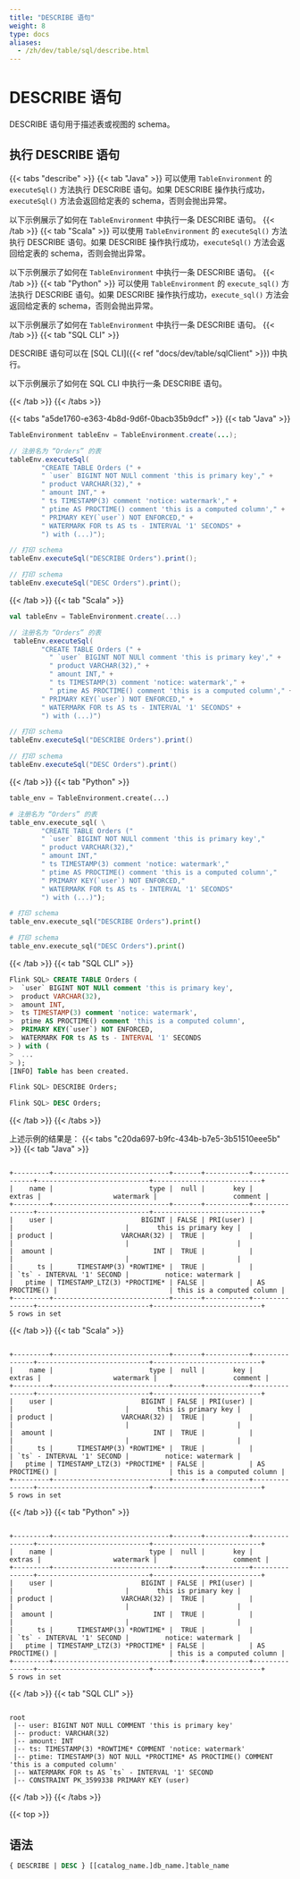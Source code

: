 ```yaml
---
title: "DESCRIBE 语句"
weight: 8
type: docs
aliases:
  - /zh/dev/table/sql/describe.html
---
```

<!--
Licensed to the Apache Software Foundation (ASF) under one
or more contributor license agreements.  See the NOTICE file
distributed with this work for additional information
regarding copyright ownership.  The ASF licenses this file
to you under the Apache License, Version 2.0 (the
"License"); you may not use this file except in compliance
with the License.  You may obtain a copy of the License at

  http://www.apache.org/licenses/LICENSE-2.0

Unless required by applicable law or agreed to in writing,
software distributed under the License is distributed on an
"AS IS" BASIS, WITHOUT WARRANTIES OR CONDITIONS OF ANY
KIND, either express or implied.  See the License for the
specific language governing permissions and limitations
under the License.
-->

<a name="describe-statements"></a>

# DESCRIBE 语句

DESCRIBE 语句用于描述表或视图的 schema。

<a name="run-a-describe-statement"></a>

## 执行 DESCRIBE 语句

{{< tabs "describe" >}}
{{< tab "Java" >}}
可以使用 `TableEnvironment` 的 `executeSql()` 方法执行 DESCRIBE 语句。如果 DESCRIBE 操作执行成功，`executeSql()` 方法会返回给定表的 schema，否则会抛出异常。

以下示例展示了如何在 `TableEnvironment` 中执行一条 DESCRIBE 语句。
{{< /tab >}}
{{< tab "Scala" >}}
可以使用 `TableEnvironment` 的 `executeSql()` 方法执行 DESCRIBE 语句。如果 DESCRIBE 操作执行成功，`executeSql()` 方法会返回给定表的 schema，否则会抛出异常。

以下示例展示了如何在 `TableEnvironment` 中执行一条 DESCRIBE 语句。
{{< /tab >}}
{{< tab "Python" >}}
可以使用 `TableEnvironment` 的 `execute_sql()` 方法执行 DESCRIBE 语句。如果 DESCRIBE 操作执行成功，`execute_sql()` 方法会返回给定表的 schema，否则会抛出异常。

以下示例展示了如何在 `TableEnvironment` 中执行一条 DESCRIBE 语句。
{{< /tab >}}
{{< tab "SQL CLI" >}}

DESCRIBE 语句可以在 [SQL CLI]({{< ref "docs/dev/table/sqlClient" >}}) 中执行。

以下示例展示了如何在 SQL CLI 中执行一条 DESCRIBE 语句。

{{< /tab >}}
{{< /tabs >}}

{{< tabs "a5de1760-e363-4b8d-9d6f-0bacb35b9dcf" >}}
{{< tab "Java" >}}
```java
TableEnvironment tableEnv = TableEnvironment.create(...);

// 注册名为 “Orders” 的表
tableEnv.executeSql(
        "CREATE TABLE Orders (" +
        " `user` BIGINT NOT NULl comment 'this is primary key'," +
        " product VARCHAR(32)," +
        " amount INT," +
        " ts TIMESTAMP(3) comment 'notice: watermark'," +
        " ptime AS PROCTIME() comment 'this is a computed column'," +
        " PRIMARY KEY(`user`) NOT ENFORCED," +
        " WATERMARK FOR ts AS ts - INTERVAL '1' SECONDS" +
        ") with (...)");

// 打印 schema
tableEnv.executeSql("DESCRIBE Orders").print();

// 打印 schema
tableEnv.executeSql("DESC Orders").print();
```
{{< /tab >}}
{{< tab "Scala" >}}
```scala
val tableEnv = TableEnvironment.create(...)

// 注册名为 “Orders” 的表
 tableEnv.executeSql(
        "CREATE TABLE Orders (" +
          " `user` BIGINT NOT NULl comment 'this is primary key'," +
          " product VARCHAR(32)," +
          " amount INT," +
          " ts TIMESTAMP(3) comment 'notice: watermark'," +
          " ptime AS PROCTIME() comment 'this is a computed column'," +
        " PRIMARY KEY(`user`) NOT ENFORCED," +
        " WATERMARK FOR ts AS ts - INTERVAL '1' SECONDS" +
        ") with (...)")

// 打印 schema
tableEnv.executeSql("DESCRIBE Orders").print()

// 打印 schema
tableEnv.executeSql("DESC Orders").print()
```
{{< /tab >}}
{{< tab "Python" >}}
```python
table_env = TableEnvironment.create(...)

# 注册名为 “Orders” 的表
table_env.execute_sql( \
        "CREATE TABLE Orders (" 
        " `user` BIGINT NOT NULl comment 'this is primary key'," 
        " product VARCHAR(32),"
        " amount INT,"
        " ts TIMESTAMP(3) comment 'notice: watermark',"
        " ptime AS PROCTIME() comment 'this is a computed column',"
        " PRIMARY KEY(`user`) NOT ENFORCED,"
        " WATERMARK FOR ts AS ts - INTERVAL '1' SECONDS"
        ") with (...)");

# 打印 schema
table_env.execute_sql("DESCRIBE Orders").print()

# 打印 schema
table_env.execute_sql("DESC Orders").print()
```
{{< /tab >}}
{{< tab "SQL CLI" >}}
```sql
Flink SQL> CREATE TABLE Orders (
>  `user` BIGINT NOT NULl comment 'this is primary key',
>  product VARCHAR(32),
>  amount INT,
>  ts TIMESTAMP(3) comment 'notice: watermark',
>  ptime AS PROCTIME() comment 'this is a computed column',
>  PRIMARY KEY(`user`) NOT ENFORCED,
>  WATERMARK FOR ts AS ts - INTERVAL '1' SECONDS
> ) with (
>  ...
> );
[INFO] Table has been created.

Flink SQL> DESCRIBE Orders;

Flink SQL> DESC Orders;
```
{{< /tab >}}
{{< /tabs >}}

上述示例的结果是：
{{< tabs "c20da697-b9fc-434b-b7e5-3b51510eee5b" >}}
{{< tab "Java" >}}
```text

+---------+-----------------------------+-------+-----------+---------------+----------------------------+---------------------------+
|    name |                        type |  null |       key |        extras |                  watermark |                   comment |
+---------+-----------------------------+-------+-----------+---------------+----------------------------+---------------------------+
|    user |                      BIGINT | FALSE | PRI(user) |               |                            |       this is primary key |
| product |                 VARCHAR(32) |  TRUE |           |               |                            |                           |
|  amount |                         INT |  TRUE |           |               |                            |                           |
|      ts |      TIMESTAMP(3) *ROWTIME* |  TRUE |           |               | `ts` - INTERVAL '1' SECOND |         notice: watermark |
|   ptime | TIMESTAMP_LTZ(3) *PROCTIME* | FALSE |           | AS PROCTIME() |                            | this is a computed column |
+---------+-----------------------------+-------+-----------+---------------+----------------------------+---------------------------+
5 rows in set

```
{{< /tab >}}
{{< tab "Scala" >}}
```text

+---------+-----------------------------+-------+-----------+---------------+----------------------------+---------------------------+
|    name |                        type |  null |       key |        extras |                  watermark |                   comment |
+---------+-----------------------------+-------+-----------+---------------+----------------------------+---------------------------+
|    user |                      BIGINT | FALSE | PRI(user) |               |                            |       this is primary key |
| product |                 VARCHAR(32) |  TRUE |           |               |                            |                           |
|  amount |                         INT |  TRUE |           |               |                            |                           |
|      ts |      TIMESTAMP(3) *ROWTIME* |  TRUE |           |               | `ts` - INTERVAL '1' SECOND |         notice: watermark |
|   ptime | TIMESTAMP_LTZ(3) *PROCTIME* | FALSE |           | AS PROCTIME() |                            | this is a computed column |
+---------+-----------------------------+-------+-----------+---------------+----------------------------+---------------------------+
5 rows in set

```
{{< /tab >}}
{{< tab "Python" >}}
```text

+---------+-----------------------------+-------+-----------+---------------+----------------------------+---------------------------+
|    name |                        type |  null |       key |        extras |                  watermark |                   comment |
+---------+-----------------------------+-------+-----------+---------------+----------------------------+---------------------------+
|    user |                      BIGINT | FALSE | PRI(user) |               |                            |       this is primary key |
| product |                 VARCHAR(32) |  TRUE |           |               |                            |                           |
|  amount |                         INT |  TRUE |           |               |                            |                           |
|      ts |      TIMESTAMP(3) *ROWTIME* |  TRUE |           |               | `ts` - INTERVAL '1' SECOND |         notice: watermark |
|   ptime | TIMESTAMP_LTZ(3) *PROCTIME* | FALSE |           | AS PROCTIME() |                            | this is a computed column |
+---------+-----------------------------+-------+-----------+---------------+----------------------------+---------------------------+
5 rows in set

```
{{< /tab >}}
{{< tab "SQL CLI" >}}
```text

root
 |-- user: BIGINT NOT NULL COMMENT 'this is primary key'
 |-- product: VARCHAR(32)
 |-- amount: INT
 |-- ts: TIMESTAMP(3) *ROWTIME* COMMENT 'notice: watermark'
 |-- ptime: TIMESTAMP(3) NOT NULL *PROCTIME* AS PROCTIME() COMMENT 'this is a computed column'
 |-- WATERMARK FOR ts AS `ts` - INTERVAL '1' SECOND
 |-- CONSTRAINT PK_3599338 PRIMARY KEY (user)

```
{{< /tab >}}
{{< /tabs >}}

{{< top >}}

<a name="syntax"></a>

## 语法

```sql
{ DESCRIBE | DESC } [[catalog_name.]db_name.]table_name
```
